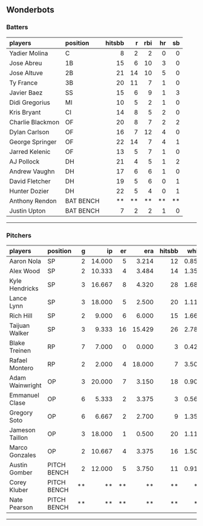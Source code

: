 ## Wonderbots

### Batters

 
|players          |position  | hitsbb|  r| rbi| hr| sb| 
|:----------------|:---------|------:|--:|---:|--:|--:| 
|Yadier Molina    |C         |      8|  2|   2|  0|  0| 
|Jose Abreu       |1B        |     15|  6|  10|  3|  0| 
|Jose Altuve      |2B        |     21| 14|  10|  5|  0| 
|Ty France        |3B        |     20| 11|   7|  1|  0| 
|Javier Baez      |SS        |     15|  6|   9|  1|  3| 
|Didi Gregorius   |MI        |     10|  5|   2|  1|  0| 
|Kris Bryant      |CI        |     14|  8|   5|  2|  0| 
|Charlie Blackmon |OF        |     20|  8|   7|  2|  2| 
|Dylan Carlson    |OF        |     16|  7|  12|  4|  0| 
|George Springer  |OF        |     22| 14|   7|  4|  1| 
|Jarred Kelenic   |OF        |     13|  5|   7|  1|  0| 
|AJ Pollock       |DH        |     21|  4|   5|  1|  2| 
|Andrew Vaughn    |DH        |     17|  6|   6|  1|  0| 
|David Fletcher   |DH        |     19|  5|   6|  0|  1| 
|Hunter Dozier    |DH        |     22|  5|   4|  0|  1| 
|Anthony Rendon   |BAT BENCH |     **| **|  **| **| **| 
|Justin Upton     |BAT BENCH |      7|  2|   2|  1|  0| 

* * *

### Pitchers

 
|players         |position    |  g|     ip| er|    era| hitsbb|  whip| so|  w| sv| 
|:---------------|:-----------|--:|------:|--:|------:|------:|-----:|--:|--:|--:| 
|Aaron Nola      |SP          |  2| 14.000|  5|  3.214|     12| 0.857| 14|  1|  0| 
|Alex Wood       |SP          |  2| 10.333|  4|  3.484|     14| 1.355| 15|  1|  0| 
|Kyle Hendricks  |SP          |  3| 16.667|  8|  4.320|     28| 1.680| 11|  1|  0| 
|Lance Lynn      |SP          |  3| 18.000|  5|  2.500|     20| 1.111| 17|  1|  0| 
|Rich Hill       |SP          |  2|  9.000|  6|  6.000|     15| 1.667|  5|  0|  0| 
|Taijuan Walker  |SP          |  3|  9.333| 16| 15.429|     26| 2.786|  8|  0|  0| 
|Blake Treinen   |RP          |  7|  7.000|  0|  0.000|      3| 0.429|  5|  0|  0| 
|Rafael Montero  |RP          |  2|  2.000|  4| 18.000|      7| 3.500|  2|  0|  0| 
|Adam Wainwright |OP          |  3| 20.000|  7|  3.150|     18| 0.900| 20|  1|  0| 
|Emmanuel Clase  |OP          |  6|  5.333|  2|  3.375|      3| 0.562|  5|  0|  1| 
|Gregory Soto    |OP          |  6|  6.667|  2|  2.700|      9| 1.350| 10|  0|  4| 
|Jameson Taillon |OP          |  3| 18.000|  1|  0.500|     20| 1.111| 12|  3|  0| 
|Marco Gonzales  |OP          |  2| 10.667|  4|  3.375|     16| 1.500|  7|  2|  0| 
|Austin Gomber   |PITCH BENCH |  2| 12.000|  5|  3.750|     11| 0.917| 10|  2|  0| 
|Corey Kluber    |PITCH BENCH | **|     **| **|     **|     **|    **| **| **| **| 
|Nate Pearson    |PITCH BENCH | **|     **| **|     **|     **|    **| **| **| **| 


* * *


